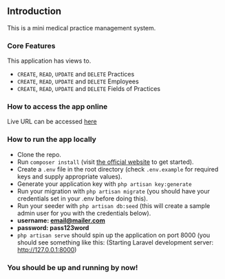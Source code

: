 ## Introduction

This is a mini medical practice management system. 

### Core Features
This application has views to.

- ```CREATE```, ```READ```, ```UPDATE``` and ```DELETE``` Practices
- ```CREATE```, ```READ```, ```UPDATE``` and ```DELETE``` Employees
- ```CREATE```, ```READ```, ```UPDATE``` and ```DELETE``` Fields of Practices

### How to access the app online

Live URL can be accessed [here](https://laravel-transfer-api.herokuapp.com)

### How to run the app locally
- Clone the repo.
- Run ```composer install``` (visit [the official website](https://getcomposer.org/) to get started).
- Create a ```.env``` file in the root directory (check ```.env.example``` for required keys and supply appropriate values).
- Generate your application key with ```php artisan key:generate```
- Run your migration with ```php artisan migrate``` (you should have your credentials set in your .env before doing this).
- Run your seeder with ```php artisan db:seed``` (this will create a sample admin user for you with the credentials below).
- **username: email@mailer.com**
- **password: pass123word**
- ```php artisan serve``` should spin up the application on port 8000 (you should see something like this: (Starting Laravel development server: http://127.0.0.1:8000)


### You should be up and running by now!